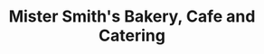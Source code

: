 ---
title: "Mister Smith's Bakery, Cafe and Catering"
url: /vermillion/mister-smiths-bakery-cafe-and-catering/
shop: bakery
---